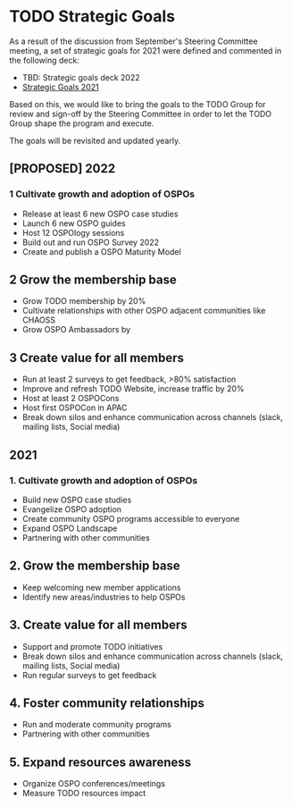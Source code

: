 # TODO Strategic Goals

As a result of the discussion from September's Steering Committee meeting, a set of strategic goals for 2021 were defined and commented in the following deck:

* TBD: Strategic goals deck 2022
* [Strategic Goals 2021](https://docs.google.com/presentation/d/1IWFi7SMFBpjRq6xkaAu0dnsrDJ4KKCuTVj0HGA_uUyg/edit?usp=sharing)

Based on this, we would like to bring the goals to the TODO Group for review and sign-off by the Steering Committee in order to let the TODO Group shape the program and execute.

The goals will be revisited and updated yearly.

## [PROPOSED] 2022

### 1 Cultivate growth and adoption of OSPOs

- Release at least 6 new OSPO case studies
- Launch 6 new OSPO guides
- Host 12 OSPOlogy sessions
- Build out and run OSPO Survey 2022
- Create and publish a OSPO Maturity Model

## 2 Grow the membership base

- Grow TODO membership by 20%
- Cultivate relationships with other OSPO adjacent communities like CHAOSS
- Grow OSPO Ambassadors by 

## 3 Create value for all members

- Run at least 2 surveys to get feedback, >80% satisfaction
- Improve and refresh TODO Website, increase traffic by 20%
- Host at least 2 OSPOCons
- Host first OSPOCon in APAC
- Break down silos and enhance communication across channels (slack, mailing lists, Social media)

## 2021

### 1. Cultivate growth and adoption of OSPOs

* Build new OSPO case studies
* Evangelize OSPO adoption
* Create community OSPO programs accessible to everyone
* Expand OSPO Landscape
* Partnering with other communities

## 2. Grow the membership base

* Keep welcoming new member applications
* Identify new areas/industries to help OSPOs

## 3. Create value for all members

* Support and promote TODO initiatives
* Break down silos and enhance communication across channels (slack, mailing lists, Social media)
* Run regular surveys to get feedback

## 4. Foster community relationships

* Run and moderate community programs
* Partnering with other communities

## 5. Expand resources awareness

* Organize OSPO conferences/meetings
* Measure TODO resources impact

